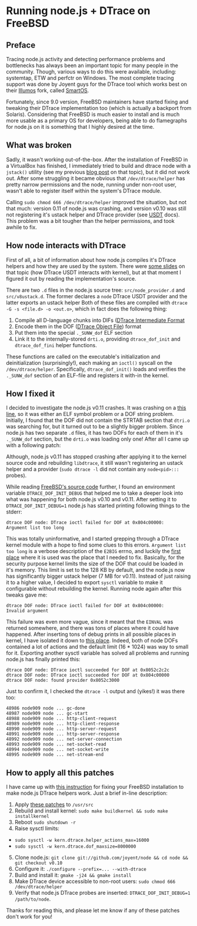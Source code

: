 # Running node.js + DTrace on FreeBSD

## Preface

Tracing node.js activity and detecting performance problems and bottlenecks
has always been an important topic for many people in the community. Though,
various ways to do this were available, including: systemtap, ETW and perfctr on
Windows. The most complete tracing support was done by Joyent guys for the
DTrace tool which works best on their [Illumos][0] fork, called [SmartOS][1].

Fortunately, since 9.0 version, FreeBSD maintainers have started fixing and
tweaking their DTrace implementation too (which is actually a backport from
Solaris). Considering that FreeBSD is much easier to install and is much
more usable as a primary OS for developers, being able to do flamegraphs for
node.js on it is something that I highly desired at the time.

## What was broken

Sadly, it wasn't working out-of-the-box. After the installation of FreeBSD in a
VirtualBox has finished, I immediately tried to build and dtrace node with a
`jstack()` utility (see my previous [blog post][2] on that topic), but it did
not work out. After some struggling it became obvious that `/dev/dtrace/helper`
has pretty narrow permissions and the node, running under non-root user, wasn't
able to register itself within the system's DTrace module.

Calling `sudo chmod 666 /dev/dtrace/helper` improved the situation, but not that
much: version 0.11 of node.js was crashing, and version v0.10 was still not
registering it's ustack helper and DTrace provider (see [USDT][3] docs). This
problem was a bit tougher than the helper permissions, and took awhile to fix.

## How node interacts with DTrace

First of all, a bit of information about how node.js compiles it's DTrace
helpers and how they are used by the system. There were [some slides][4] on that
topic (how DTrace USDT interacts with kernel), but at that moment I figured it
out by reading the implementation's source.

There are two `.d` files in the node.js source tree: `src/node_provider.d` and
`src/v8ustack.d`. The former declares a `node` DTrace USDT provider and the
latter exports an ustack helper Both of these files are compiled with
`dtrace -G -s <file.d> -o <out.o>`, which in fact does the following thing:

1. Compile all D-language chunks into DIFs ([DTrace Intermediate Format][5]
2. Encode them in the DOF ([DTrace Object File][6]) format
3. Put them into the special `._SUNW_dof` ELF section
4. Link it to the internally-stored `drti.o`, providing `dtrace_dof_init` and
   `dtrace_dof_fini` helper functions.

These functions are called on the executable's initialization and
deinitialization (surprisingly!), each making an `ioctl()` syscall on the
`/dev/dtrace/helper`. Specifically, `dtrace_dof_init()` loads and verifies the
`._SUNW_dof` section of an ELF-file and registers it with-in the kernel.

## How I fixed it

I decided to investigate the node.js v0.11 crashes. It was crashing on a
[this line][7], so it was either an ELF symbol problem or a DOF string
problem. Initially, I found that the DOF did not contain the STRTAB section
that `dtri.o` was searching for, but it turned out to be a slightly bigger
problem. Since node.js has two separate `.d` files, it has two DOFs for
each of them in it's `._SUNW_dof` section, but the `drti.o` was loading only
one! After all I came up with a following patch:

<script src="https://gist.github.com/indutny/d3fee964995eea206fb3.js"></script>

Although, node.js v0.11 has stopped crashing after applying it to the kernel
source code and rebuilding `libdtrace`, it still wasn't registering an ustack
helper and a provider (`sudo dtrace -l` did not contain any
`node<pid>:::` probes).

While reading [FreeBSD's source code][8] further, I found an environment
variable `DTRACE_DOF_INIT_DEBUG` that helped me to take a deeper look into
what was happening for both node.js v0.10 and v0.11. After setting it to
`DTRACE_DOF_INIT_DEBUG=1` node.js has started printing following things to the
stderr:

```
dtrace DOF node: DTrace ioctl failed for DOF at 0x804c00000:
Argument list too long
```

This was totally uninformative, and I started grepping through a DTrace kernel
module with a hope to find some clues to this errors. `Argument list too long`
is a verbose description of the `E2BIG` errno, and luckily the [first place][9]
where it is used was the place that I needed to fix. Basically, for the security
purpose kernel limits the size of the DOF that could be loaded in it's memory.
This limit is set to the 128 KB by default, and the node.js now has
significantly bigger ustack helper (7 MB for v0.11). Instead of just raising it
to a higher value, I decided to export `sysctl` variable to make it configurable
without rebuilding the kernel. Running node again after this tweaks gave me:

```
dtrace DOF node: DTrace ioctl failed for DOF at 0x804c00000:
Invalid argument
```

This failure was even more vague, since it meant that the `EINVAL` was returned
somewhere, and there was tons of places where it could have happened. After
inserting tons of debug prints in all possible places in kernel, I have isolated
it down to [this place][10]. Indeed, both of node DOFs contained a lot of
actions and the default limit (16 * 1024) was way to small for it. Exporting
another sysctl variable has solved all problems and running node.js has finally
printed this:

```
dtrace DOF node: DTrace ioctl succeeded for DOF at 0x8052c2c2c
dtrace DOF node: DTrace ioctl succeeded for DOF at 0x804c00000
dtrace DOF node: found provider 0x8052c3000
```

Just to confirm it, I checked the `dtrace -l` output and (yikes!) it was there
too:

```
48986 node909 node ... gc-done
48987 node909 node ... gc-start
48988 node909 node ... http-client-request
48989 node909 node ... http-client-response
48990 node909 node ... http-server-request
48991 node909 node ... http-server-response
48992 node909 node ... net-server-connection
48993 node909 node ... net-socket-read
48994 node909 node ... net-socket-write
48995 node909 node ... net-stream-end
```

## How to apply all this patches

I have came up with [this instruction][11] for fixing your FreeBSD installation
to make node.js DTrace helpers work. Just a brief in-line description:

1. Apply [these patches][11] to `/usr/src`
2. Rebuild and install kernel:
   `sudo make buildkernel && sudo make installkernel`
3. Reboot `sudo shutdown -r`
4. Raise sysctl limits:
  * `sudo sysctl -w kern.dtrace.helper_actions_max=16000`
  * `sudo sysctl -w kern.dtrace.dof_maxsize=8000000`
5. Clone node.js:
   `git clone git://github.com/joyent/node && cd node && git checkout v0.10`
6. Configure it: `./configure --prefix=... --with-dtrace`
7. Build and install it: `gmake -j24 && gmake install`
8. Make DTrace device accessible to non-root users:
   `sudo chmod 666 /dev/dtrace/helper`
9. Verify that node.js DTrace probes are inserted:
   `DTRACE_DOF_INIT_DEBUG=1 /path/to/node`.

Thanks for reading this, and please let me know if any of these patches don't
work for you!

[0]: http://wiki.illumos.org/display/illumos/illumos+Home
[1]: http://smartos.org/
[2]: /3.dtrace-ustack-helper
[3]: http://www.solarisinternals.com/wiki/index.php/DTrace_Topics_USDT#USDT
[4]: http://www.bsdcan.org/2008/schedule/attachments/60_dtrace_bsdcan.pdf
[5]: https://github.com/freebsd/freebsd/blob/3ecc6f129801776dd571d69cf9a262a97ad23968/sys/cddl/contrib/opensolaris/uts/common/sys/dtrace.h#L112
[6]: https://github.com/freebsd/freebsd/blob/3ecc6f129801776dd571d69cf9a262a97ad23968/sys/cddl/contrib/opensolaris/uts/common/sys/dtrace.h#L570
[7]: https://github.com/freebsd/freebsd/blob/4d784918edbf9aefbab5ab12e4701d3104c3ff45/cddl/contrib/opensolaris/lib/libdtrace/common/drti.c#L110
[8]: https://github.com/freebsd/freebsd/blob/4d784918edbf9aefbab5ab12e4701d3104c3ff45/cddl/contrib/opensolaris/lib/libdtrace/common/drti.c#L52
[9]: https://github.com/freebsd/freebsd/blob/3ecc6f129801776dd571d69cf9a262a97ad23968/sys/cddl/contrib/opensolaris/uts/common/dtrace/dtrace.c#L11989
[10]: https://github.com/freebsd/freebsd/blob/3ecc6f129801776dd571d69cf9a262a97ad23968/sys/cddl/contrib/opensolaris/uts/common/dtrace/dtrace.c#L12462
[11]: https://github.com/indutny/freebsd/compare/release/10.0.0...feature/10.0-dtrace-patches
